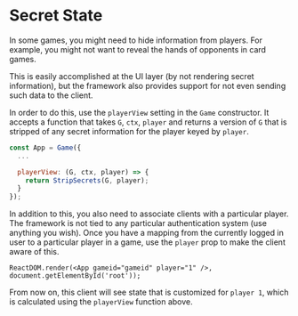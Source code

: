 # Secret State

In some games, you might need to hide information from
players. For example, you might not want to reveal the
hands of opponents in card games.

This is easily accomplished at the UI layer (by not
rendering secret information), but the framework also
provides support for not even sending such data to
the client.

In order to do this, use the `playerView` setting in
the `Game` constructor. It accepts a function that
takes `G`, `ctx`, `player` and returns a version of `G`
that is stripped of any secret information for the
player keyed by `player`.

```js
const App = Game({
  ...

  playerView: (G, ctx, player) => {
    return StripSecrets(G, player);
  }
});
```

In addition to this, you also need to associate clients with
a particular player. The framework is not tied to any particular
authentication system (use anything you wish). Once you have
a mapping from the currently logged in user to a particular
player in a game, use the `player` prop to make the client
aware of this.

```
ReactDOM.render(<App gameid="gameid" player="1" />, document.getElementById('root'));
```

From now on, this client will see state that is customized
for `player 1`, which is calculated using the `playerView`
function above.
